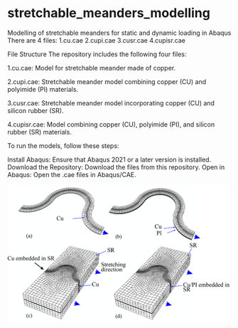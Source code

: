 # stretchable_meanders_modelling
Modelling of stretchable meanders for static and dynamic loading in Abaqus
There are 4 files:
1.cu.cae 
2.cupi.cae 
3.cusr.cae 
4.cupisr.cae

File Structure
The repository includes the following four files:

1.cu.cae:
Model for stretchable meander made of copper.

2.cupi.cae:
Stretchable meander model combining copper (CU) and polyimide (PI) materials.

3.cusr.cae:
Stretchable meander model incorporating copper (CU) and silicon rubber (SR).

4.cupisr.cae:
Model combining copper (CU), polyimide (PI), and silicon rubber (SR) materials.

To run the models, follow these steps:

Install Abaqus: Ensure that Abaqus 2021 or a later version is installed.
Download the Repository: Download the files from this repository.
Open in Abaqus: Open the .cae files in Abaqus/CAE.


<img src="https://github.com/mbtechlab/stretchable_meanders_modelling/blob/main/Modelinga1.png" alt="Modeling" width="500" />

